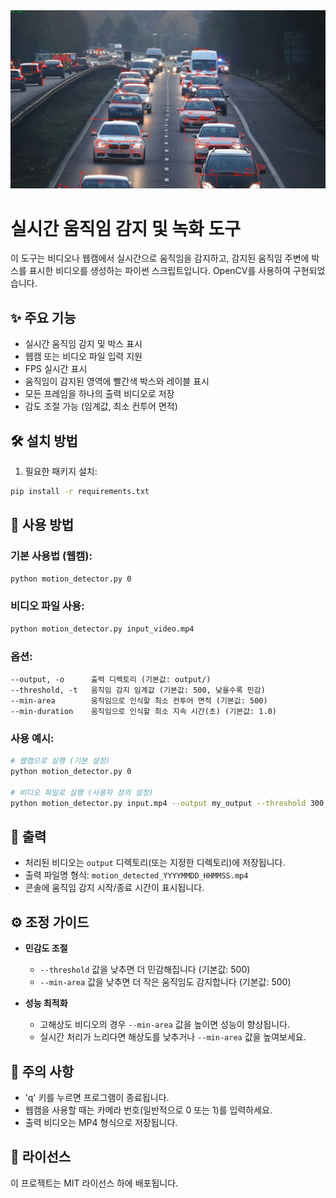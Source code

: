 <div align="center">
  <img src="motion_detector.jpg" alt="motion_detector" width="600">
</div>

# 실시간 움직임 감지 및 녹화 도구

이 도구는 비디오나 웹캠에서 실시간으로 움직임을 감지하고, 감지된 움직임 주변에 박스를 표시한 비디오를 생성하는 파이썬 스크립트입니다. OpenCV를 사용하여 구현되었습니다.

## ✨ 주요 기능

- 실시간 움직임 감지 및 박스 표시
- 웹캠 또는 비디오 파일 입력 지원
- FPS 실시간 표시
- 움직임이 감지된 영역에 빨간색 박스와 레이블 표시
- 모든 프레임을 하나의 출력 비디오로 저장
- 감도 조절 가능 (임계값, 최소 컨투어 면적)

## 🛠 설치 방법

1. 필요한 패키지 설치:
```bash
pip install -r requirements.txt
```

## 🚀 사용 방법

### 기본 사용법 (웹캠):
```bash
python motion_detector.py 0
```

### 비디오 파일 사용:
```bash
python motion_detector.py input_video.mp4
```

### 옵션:
```
--output, -o      출력 디렉토리 (기본값: output/)
--threshold, -t   움직임 감지 임계값 (기본값: 500, 낮을수록 민감)
--min-area        움직임으로 인식할 최소 컨투어 면적 (기본값: 500)
--min-duration    움직임으로 인식할 최소 지속 시간(초) (기본값: 1.0)
```

### 사용 예시:
```bash
# 웹캠으로 실행 (기본 설정)
python motion_detector.py 0

# 비디오 파일로 실행 (사용자 정의 설정)
python motion_detector.py input.mp4 --output my_output --threshold 300 --min-area 300
```

## 📁 출력

- 처리된 비디오는 `output` 디렉토리(또는 지정한 디렉토리)에 저장됩니다.
- 출력 파일명 형식: `motion_detected_YYYYMMDD_HHMMSS.mp4`
- 콘솔에 움직임 감지 시작/종료 시간이 표시됩니다.

## ⚙️ 조정 가이드

- **민감도 조절**
  - `--threshold` 값을 낮추면 더 민감해집니다 (기본값: 500)
  - `--min-area` 값을 낮추면 더 작은 움직임도 감지합니다 (기본값: 500)

- **성능 최적화**
  - 고해상도 비디오의 경우 `--min-area` 값을 높이면 성능이 향상됩니다.
  - 실시간 처리가 느리다면 해상도를 낮추거나 `--min-area` 값을 높여보세요.

## 🛑 주의 사항

- 'q' 키를 누르면 프로그램이 종료됩니다.
- 웹캠을 사용할 때는 카메라 번호(일반적으로 0 또는 1)를 입력하세요.
- 출력 비디오는 MP4 형식으로 저장됩니다.

## 📜 라이선스

이 프로젝트는 MIT 라이선스 하에 배포됩니다.
